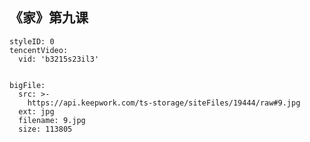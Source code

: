 ## 《家》第九课


```@TencentVideo
styleID: 0
tencentVideo:
  vid: 'b3215s23il3'

```




```@BigFile

bigFile:
  src: >-
    https://api.keepwork.com/ts-storage/siteFiles/19444/raw#9.jpg
  ext: jpg
  filename: 9.jpg
  size: 113805
          
```
